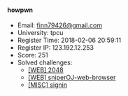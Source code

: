 #### howpwn  

* Email: finn79426@gmail.com  
* University: tpcu  
* Register Time: 2018-02-06 20:59:11  
* Register IP: 123.192.12.253  
* Score: 251  
* Solved challenges: 
  * [[WEB] 2048](https://github.com/SniperOJ/Challenges/blob/master/web/2048.json)  
  * [[WEB] sniperOJ-web-browser](https://github.com/SniperOJ/Challenges/blob/master/web/sniperOJ-web-browser.json)  
  * [[MISC] signin](https://github.com/SniperOJ/Challenges/blob/master/web/signin.json)  
